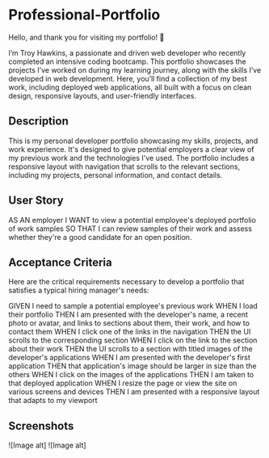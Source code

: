 # Professional-Portfolio
Hello, and thank you for visiting my portfolio! 🌟

I’m Troy Hawkins, a passionate and driven web developer who recently completed an intensive coding bootcamp. This portfolio showcases the projects I’ve worked on during my learning journey, along with the skills I’ve developed in web development. Here, you’ll find a collection of my best work, including deployed web applications, all built with a focus on clean design, responsive layouts, and user-friendly interfaces.


## Description
This is my personal developer portfolio showcasing my skills, projects, and work experience. It's designed to give potential employers a clear view of my previous work and the technologies I've used. The portfolio includes a responsive layout with navigation that scrolls to the relevant sections, including my projects, personal information, and contact details.

## User Story
AS AN employer
I WANT to view a potential employee's deployed portfolio of work samples
SO THAT I can review samples of their work and assess whether they're a good candidate for an open position.

## Acceptance Criteria
Here are the critical requirements necessary to develop a portfolio that satisfies a typical hiring manager's needs:

GIVEN I need to sample a potential employee's previous work
WHEN I load their portfolio
THEN I am presented with the developer's name, a recent photo or avatar, and links to sections about them, their work, and how to contact them
WHEN I click one of the links in the navigation
THEN the UI scrolls to the corresponding section
WHEN I click on the link to the section about their work
THEN the UI scrolls to a section with titled images of the developer's applications
WHEN I am presented with the developer's first application
THEN that application's image should be larger in size than the others
WHEN I click on the images of the applications
THEN I am taken to that deployed application
WHEN I resize the page or view the site on various screens and devices
THEN I am presented with a responsive layout that adapts to my viewport

## Screenshots
![Image alt]
![Image alt]